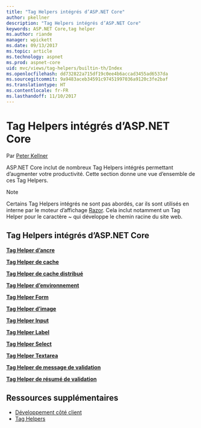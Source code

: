 ```yaml
---
title: "Tag Helpers intégrés d’ASP.NET Core"
author: pkellner
description: "Tag Helpers intégrés d’ASP.NET Core"
keywords: ASP.NET Core,tag helper
ms.author: riande
manager: wpickett
ms.date: 09/13/2017
ms.topic: article
ms.technology: aspnet
ms.prod: aspnet-core
uid: mvc/views/tag-helpers/builtin-th/Index
ms.openlocfilehash: dd732822a715df19c0ee4b6accad3455ad6537da
ms.sourcegitcommit: 9a9483aceb34591c97451997036a9120c3fe2baf
ms.translationtype: HT
ms.contentlocale: fr-FR
ms.lasthandoff: 11/10/2017
---
```

# <a name="aspnet-core-built-in-tag-helpers"></a>Tag Helpers intégrés d’ASP.NET Core

Par [Peter Kellner](http://peterkellner.net) 

ASP.NET Core inclut de nombreux Tag Helpers intégrés permettant d’augmenter votre productivité. Cette section donne une vue d’ensemble de ces Tag Helpers.

> [!NOTE]
> Certains Tag Helpers intégrés ne sont pas abordés, car ils sont utilisés en interne par le moteur d’affichage [Razor](xref:mvc/views/razor). Cela inclut notamment un Tag Helper pour le caractère ~ qui développe le chemin racine du site web.

## <a name="built-in-aspnet-core-tag-helpers"></a>Tag Helpers intégrés d’ASP.NET Core

**[Tag Helper d’ancre](xref:mvc/views/tag-helpers/builtin-th/anchor-tag-helper)**

**[Tag Helper de cache](xref:mvc/views/tag-helpers/builtin-th/cache-tag-helper)**

**[Tag Helper de cache distribué](xref:mvc/views/tag-helpers/builtin-th/distributed-cache-tag-helper)**

**[Tag Helper d’environnement](xref:mvc/views/tag-helpers/builtin-th/environment-tag-helper)**

[comment]: **[FormActionTagHelper](xref:mvc/views/tag-helpers/builtin-th/form-action-tag-helper)**

**[Tag Helper Form](xref:mvc/views/working-with-forms#the-form-tag-helper)**

**[Tag Helper d’image](xref:mvc/views/tag-helpers/builtin-th/image-tag-helper)**

**[Tag Helper Input](xref:mvc/views/working-with-forms#the-input-tag-helper)**

**[Tag Helper Label](xref:mvc/views/working-with-forms#the-label-tag-helper)**

[comment]: **[LinkTagHelper](xref:mvc/views/tag-helpers/builtin-th/link-tag-helper)**

[comment]: **[OptionTagHelper](xref:mvc/views/tag-helpers/builtin-th/option-tag-helper)**

[comment]: **[ScriptTagHelper](xref:mvc/views/tag-helpers/builtin-th/script-tag-helper)**

**[Tag Helper Select](xref:mvc/views/working-with-forms#the-select-tag-helper)**

**[Tag Helper Textarea](xref:mvc/views/working-with-forms#the-textarea-tag-helper)**

**[Tag Helper de message de validation](xref:mvc/views/working-with-forms#the-validation-message-tag-helper)**

**[Tag Helper de résumé de validation](xref:mvc/views/working-with-forms#the-validation-summary-tag-helper)**

## <a name="additional-resources"></a>Ressources supplémentaires

* [Développement côté client](xref:client-side/index)
* [Tag Helpers](xref:mvc/views/tag-helpers/intro)
